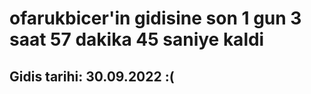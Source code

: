 # ofarukbicer'in gidisine son 1 gun 3 saat 57 dakika 45 saniye kaldi

## Gidis tarihi: 30.09.2022 :(